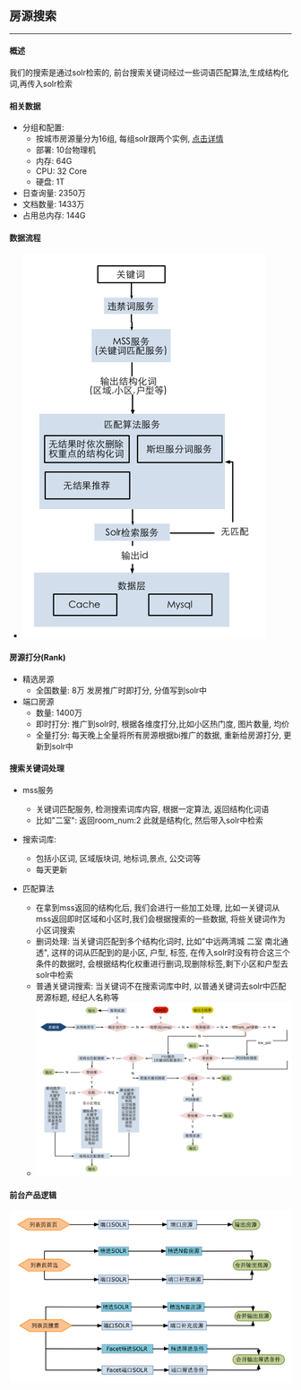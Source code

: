 ## 房源搜索
---

#### 概述

我们的搜索是通过solr检索的, 前台搜索关键词经过一些词语匹配算法,生成结构化词,再传入solr检索

#### 相关数据
* 分组和配置:
    * 按城市房源量分为16组, 每组solr跟两个实例, [点击详情](http://gitlab.corp.anjuke.com/_site/docs/blob/master/BizDesc/Fangyuan/Ershou/SolrSplit.md)
    * 部署: 10台物理机
    * 内存: 64G
    * CPU: 32 Core
    * 硬盘: 1T
* 日查询量: 2350万
* 文档数量: 1433万
* 占用总内存: 144G

#### 数据流程
* ![流程图](images/search_flow.png)

#### 房源打分(Rank)
* 精选房源
    * 全国数量: 8万 发房推广时即打分, 分值写到solr中
* 端口房源
    * 数量: 1400万
    * 即时打分: 推广到solr时, 根据各维度打分,比如小区热门度, 图片数量, 均价
    * 全量打分: 每天晚上全量将所有房源根据bi推广的数据, 重新给房源打分, 更新到solr中
    
####  搜索关键词处理
* mss服务
    * 关键词匹配服务, 检测搜索词库内容, 根据一定算法, 返回结构化词语
    * 比如"二室": 返回room_num:2 此就是结构化, 然后带入solr中检索

* 搜索词库:
    * 包括小区词, 区域版块词, 地标词,景点, 公交词等
    * 每天更新
     
* 匹配算法
    * 在拿到mss返回的结构化后, 我们会进行一些加工处理, 比如一关键词从mss返回即时区域和小区时,我们会根据搜索的一些数据, 将些关键词作为小区词搜索
    * 删词处理: 当关键词匹配到多个结构化词时, 比如"中远两湾城 二室 南北通透", 这样的词从匹配到的是小区, 户型, 标签, 在传入solr时没有符合这三个条件的数据时, 会根据结构化权重进行删词,现删除标签,剩下小区和户型去solr中检索
    * 普通关键词搜索: 当关键词不在搜索词库中时, 以普通关键词去solr中匹配房源标题, 经纪人名称等
    * ![流程图](images/search_flow_detail.png)

    
#### 前台产品逻辑
![产品图](images/search_product.png)

    
    
    
    
    
    
    
    
    
    
    
    
    
    
    